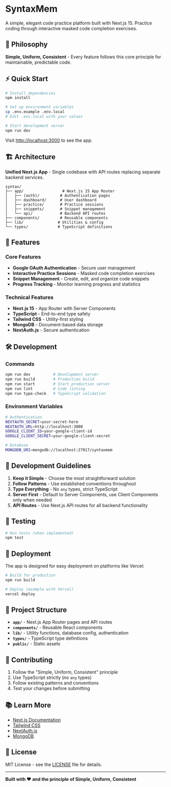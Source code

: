 # SyntaxMem

A simple, elegant code practice platform built with Next.js 15. Practice coding through interactive masked code completion exercises.

## 🎯 Philosophy

**Simple, Uniform, Consistent** - Every feature follows this core principle for maintainable, predictable code.

## ⚡ Quick Start

```bash
# Install dependencies
npm install

# Set up environment variables
cp .env.example .env.local
# Edit .env.local with your values

# Start development server
npm run dev
```

Visit [http://localhost:3000](http://localhost:3000) to see the app.

## 🏗️ Architecture

**Unified Next.js App** - Single codebase with API routes replacing separate backend services.

```
syntax/
├── app/                 # Next.js 15 App Router
│   ├── (auth)/         # Authentication pages
│   ├── dashboard/      # User dashboard
│   ├── practice/       # Practice sessions
│   ├── snippets/       # Snippet management
│   └── api/            # Backend API routes
├── components/         # Reusable components
├── lib/               # Utilities & config
└── types/             # TypeScript definitions
```

## 🚀 Features

### Core Features
- **Google OAuth Authentication** - Secure user management
- **Interactive Practice Sessions** - Masked code completion exercises
- **Snippet Management** - Create, edit, and organize code snippets
- **Progress Tracking** - Monitor learning progress and statistics

### Technical Features
- **Next.js 15** - App Router with Server Components
- **TypeScript** - End-to-end type safety
- **Tailwind CSS** - Utility-first styling
- **MongoDB** - Document-based data storage
- **NextAuth.js** - Secure authentication

## 🛠️ Development

### Commands

```bash
npm run dev          # Development server
npm run build        # Production build
npm run start        # Start production server
npm run lint         # Code linting
npm run type-check   # TypeScript validation
```

### Environment Variables

```bash
# Authentication
NEXTAUTH_SECRET=your-secret-here
NEXTAUTH_URL=http://localhost:3000
GOOGLE_CLIENT_ID=your-google-client-id
GOOGLE_CLIENT_SECRET=your-google-client-secret

# Database
MONGODB_URI=mongodb://localhost:27017/syntaxmem
```

## 📝 Development Guidelines

1. **Keep it Simple** - Choose the most straightforward solution
2. **Follow Patterns** - Use established conventions throughout
3. **Type Everything** - No `any` types, strict TypeScript
4. **Server First** - Default to Server Components, use Client Components only when needed
5. **API Routes** - Use Next.js API routes for all backend functionality

## 🧪 Testing

```bash
# Run tests (when implemented)
npm test
```

## 🚀 Deployment

The app is designed for easy deployment on platforms like Vercel:

```bash
# Build for production
npm run build

# Deploy (example with Vercel)
vercel deploy
```

## 📖 Project Structure

- **`app/`** - Next.js App Router pages and API routes
- **`components/`** - Reusable React components
- **`lib/`** - Utility functions, database config, authentication
- **`types/`** - TypeScript type definitions
- **`public/`** - Static assets

## 🤝 Contributing

1. Follow the "Simple, Uniform, Consistent" principle
2. Use TypeScript strictly (no `any` types)
3. Follow existing patterns and conventions
4. Test your changes before submitting

## 📚 Learn More

- [Next.js Documentation](https://nextjs.org/docs)
- [Tailwind CSS](https://tailwindcss.com)
- [NextAuth.js](https://next-auth.js.org)
- [MongoDB](https://www.mongodb.com)

## 📄 License

MIT License - see the [LICENSE](LICENSE) file for details.

---

**Built with ❤️ and the principle of Simple, Uniform, Consistent**
